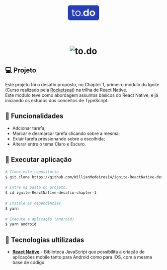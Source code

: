 
<h1 align="center">
   <img alt="logo to.do" title="logotodo" src="assets/img/logo.png" width="100px" /><br>
</h1>

<br>

<h1 align="center">
  <img alt="to.do" title="to.do" src="assets/img/todo.gif" width=230/>
</h1>

## 💻 Projeto

Este projeto foi o desafio proposto, no Chapter 1, primeiro módulo do Ignite (Curso realizado pela [Rocketseat](https://rocketseat.com.br/)) na trilha de React Native.<br>
Este modulo teve como abordagem assuntos básicos do React Native, e já iniciando os estudos dos conceitos de TypeScript.


## 💬 Funcionalidades

- Adcionar tarefa;
- Marcar e desmarcar tarefa clicando sobre a mesma;
- Exluir tarefa pressionando sobre a escolhida;
- Alterar entre o tema Claro e Escuro.

## 🎲 Executar aplicação
```bash
# Clone este repositório
$ git clone https://github.com/WillianMedeiros14/ignite-ReactNative-desafio-chapter-1.git

# Entre na pasta do projeto.
$ cd ignite-ReactNative-desafio-chapter-1

# Instale as dependências
$ yarn

# Execute a aplicação (Android)
$ yarn android

```

## 🚀 Tecnologias ultilizadas

-  **[React Native](https://reactnative.dev/)** - Biblioteca JavaScript que possibilita a criação de aplicações mobile tanto para Android como para IOS, com a mesma base de código.

